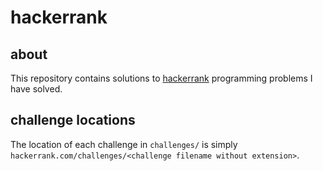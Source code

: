 # hackerrank

## about
This repository contains solutions to [hackerrank](http://hackerrank.com) programming problems I have solved.

## challenge locations
The location of each challenge in `challenges/` is simply `hackerrank.com/challenges/<challenge filename without extension>`.

